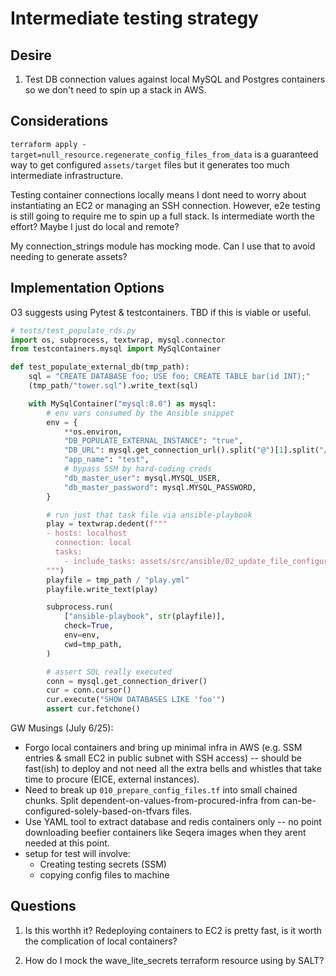 # Intermediate testing strategy

## Desire
1. Test DB connection values against local MySQL and Postgres containers so we don't need to spin up a stack in AWS.


## Considerations
`terraform apply -target=null_resource.regenerate_config_files_from_data` is a guaranteed way to get configured `assets/target` files but it generates too much intermediate infrastructure.

Testing container connections locally means I dont need to worry about instantiating an EC2 or managing an SSH connection. However, e2e testing is still going to require me to spin up a full stack. Is intermediate worth the effort? Maybe I just do local and remote? 

My connection_strings module has mocking mode. Can I use that to avoid needing to generate assets?


## Implementation Options
O3 suggests using Pytest & testcontainers. TBD if this is viable or useful.

```python
# tests/test_populate_rds.py
import os, subprocess, textwrap, mysql.connector
from testcontainers.mysql import MySqlContainer

def test_populate_external_db(tmp_path):
    sql = "CREATE DATABASE foo; USE foo; CREATE TABLE bar(id INT);"
    (tmp_path/"tower.sql").write_text(sql)

    with MySqlContainer("mysql:8.0") as mysql:
        # env vars consumed by the Ansible snippet
        env = {
            **os.environ,
            "DB_POPULATE_EXTERNAL_INSTANCE": "true",
            "DB_URL": mysql.get_connection_url().split("@")[1].split("/")[0],  # host:port
            "app_name": "test",
            # bypass SSM by hard-coding creds
            "db_master_user": mysql.MYSQL_USER,
            "db_master_password": mysql.MYSQL_PASSWORD,
        }

        # run just that task file via ansible-playbook
        play = textwrap.dedent(f"""
        - hosts: localhost
          connection: local
          tasks:
            - include_tasks: assets/src/ansible/02_update_file_configurations.yml.tpl
        """)
        playfile = tmp_path / "play.yml"
        playfile.write_text(play)

        subprocess.run(
            ["ansible-playbook", str(playfile)],
            check=True,
            env=env,
            cwd=tmp_path,
        )

        # assert SQL really executed
        conn = mysql.get_connection_driver()
        cur = conn.cursor()
        cur.execute("SHOW DATABASES LIKE 'foo'")
        assert cur.fetchone()
```

GW Musings (July 6/25):
- Forgo local containers and bring up minimal infra in AWS (e.g. SSM entries & small EC2 in public subnet with SSH access) -- should be fast(ish) to deploy and not need all the extra bells and whistles that take time to procure (EICE, external instances).
- Need to break up `010_prepare_config_files.tf` into small chained chunks. Split dependent-on-values-from-procured-infra from can-be-configured-solely-based-on-tfvars files.
- Use YAML tool to extract database and redis containers only -- no point downloading beefier containers like Seqera images when they arent needed at this point.
- setup for test will involve:
    - Creating testing secrets (SSM)
    - copying config files to machine

## Questions
1. Is this worthh it? Redeploying containers to EC2 is pretty fast, is it worth the complication of local containers?

2. How do I mock the wave_lite_secrets terraform resource using by SALT?